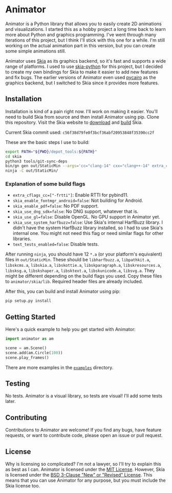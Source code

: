 # Animator

Animator is a Python library that allows you to easily create 2D animations and visualizations. I started this as a hobby project a long time back to learn more about Python and graphics programming. I've went through many iterations of this project, but I think I'll stick with this one for a while. I'm still working on the actual animation part in this version, but you can create some simple animations still.

Animator uses [Skia](https://skia.org/) as its graphics backend, so it's fast and supports a wide range of platforms. I used to use [skia-python](https://github.com/kyamagu/skia-python) for this project, but I decided to create my own bindings for Skia to make it easier to add new features and fix bugs. The earlier versions of Animator even used [pycairo](https://github.com/pygobject/pycairo) as the graphics backend, but I switched to Skia since it provides more features.

## Installation

Installation is kind of a pain right now. I'll work on making it easier. You'll need to build Skia from source and then install Animator using pip. Clone this repository. Visit the Skia website to [download](https://skia.org/docs/user/download) and [build](https://skia.org/docs/user/build) Skia.

Current Skia commit used: `c56f38d79fe0f3bcf36abf20953848f35390cc2f`

These are the basic steps I use to build:

```bash
export PATH="${PWD}/depot_tools:${PATH}"
cd skia
python3 tools/git-sync-deps
bin/gn gen out/StaticMin --args='cc="clang-14" cxx="clang++-14" extra_cflags_cc=["-frtti"] extra_ldflags=["-lrt"] is_debug=false is_official_build=true paragraph_tests_enabled=false skia_build_fuzzers=false skia_canvaskit_enable_canvas_bindings=false skia_enable_discrete_gpu=false skia_enable_fontmgr_android=false skia_enable_gpu=false skia_enable_pdf=false skia_enable_skshaper_tests=false skia_enable_skvm_jit_when_possible=true skia_enable_tools=true skia_use_dng_sdk=false skia_use_gl=false skia_use_libfuzzer_defaults=false skia_use_perfetto=false skia_use_system_harfbuzz=false skia_use_wuffs=false text_tests_enabled=false'
ninja -C out/StaticMin/
```

### Explanation of some build flags

- `extra_cflags_cc=["-frtti"]`: Enable RTTI for pybind11.
- `skia_enable_fontmgr_android=false`: Not building for Android.
- `skia_enable_pdf=false`: No PDF support.
- `skia_use_dng_sdk=false`: No DNG support, whatever that is.
- `skia_use_gl=false`: Disable OpenGL. No GPU support in Animator yet.
- `skia_use_system_harfbuzz=false`: Use Skia's internal HarfBuzz library. I didn't have the system HarfBuzz library installed, so I had to use Skia's internal one. You might not need this flag or need similar flags for other libraries.
- `text_tests_enabled=false`: Disable tests.

After running `ninja`, you should have 12 `*.a` (or your platform's equivalent) files in `out/StaticMin`. These should be `libharfbuzz.a`, `libpathkit.a`, `libskcms.a`, `libskia.a`, `libskottie.a`, `libskparagraph.a`, `libskresources.a`, `libsksg.a`, `libskshaper.a`, `libsktext.a`, `libskunicode.a`, `libsvg.a`. They might be different depending on the build flags you used. Copy these files to `animator/skia/lib`. Required header files are already included.

After this, you can build and install Animator using pip:

```bash
pip setup.py install
```

## Getting Started

Here's a quick example to help you get started with Animator:

```python
import animator as am

scene = am.Scene()
scene.add(am.Circle(100))
scene.play_frames()
```

There are more examples in the [`examples`](/examples) directory.

## Testing

No tests. Animator is a visual library, so tests are visual! I'll add some tests later.

## Contributing

Contributions to Animator are welcome! If you find any bugs, have feature requests, or want to contribute code, please open an issue or pull request.

## License

Why is licensing so complicated? I'm not a lawyer, so I'll try to explain this as best as I can. Animator is licensed under the [MIT License](/LICENSE). However, Skia is licensed under the [BSD 3-Clause "New" or "Revised" License](https://github.com/google/skia/blob/main/LICENSE). This means that you can use Animator for any purpose, but you must include the Skia license too.